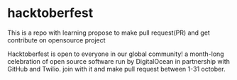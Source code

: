 # hacktoberfest

This is a repo with learning propose to make pull request(PR) and get contribute on opensource project

Hacktoberfest is open to everyone in our global community! a month-long celebration of open source software run by DigitalOcean in partnership with GitHub and Twilio. join with it and make pull request between 1-31 october.
